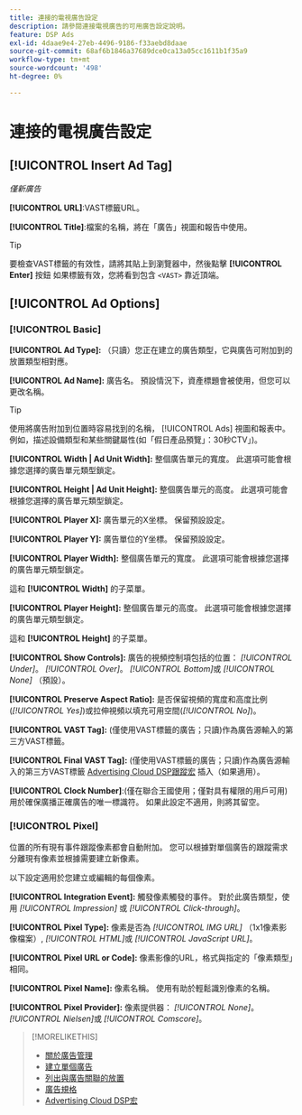 ```yaml
---
title: 連接的電視廣告設定
description: 請參閱連接電視廣告的可用廣告設定說明。
feature: DSP Ads
exl-id: 4daae9e4-27eb-4496-9186-f33aebd8daae
source-git-commit: 68af6b1846a37689dce0ca13a05cc1611b1f35a9
workflow-type: tm+mt
source-wordcount: '498'
ht-degree: 0%

---
```


# 連接的電視廣告設定

## [!UICONTROL Insert Ad Tag]

*僅新廣告*

**[!UICONTROL URL]**:VAST標籤URL。

**[!UICONTROL Title]**:檔案的名稱，將在「廣告」視圖和報告中使用。

>[!TIP]
>
> 要檢查VAST標籤的有效性，請將其貼上到瀏覽器中，然後點擊 **[!UICONTROL Enter]** 按鈕 如果標籤有效，您將看到包含 `<VAST>` 靠近頂端。

## [!UICONTROL Ad Options]

### [!UICONTROL Basic]

**[!UICONTROL Ad Type]:** （只讀）您正在建立的廣告類型，它與廣告可附加到的放置類型相對應。

**[!UICONTROL Ad Name]:** 廣告名。 預設情況下，資產標題會被使用，但您可以更改名稱。

>[!TIP]
>
> 使用將廣告附加到位置時容易找到的名稱， [!UICONTROL Ads] 視圖和報表中。 例如，描述設備類型和某些關鍵屬性(如「假日產品預覽」：30秒CTV」)。

**[!UICONTROL Width | Ad Unit Width]:** 整個廣告單元的寬度。 此選項可能會根據您選擇的廣告單元類型鎖定。

**[!UICONTROL Height | Ad Unit Height]:** 整個廣告單元的高度。 此選項可能會根據您選擇的廣告單元類型鎖定。

**[!UICONTROL Player X]:** 廣告單元的X坐標。 保留預設設定。

**[!UICONTROL Player Y]:** 廣告單位的Y坐標。 保留預設設定。

**[!UICONTROL Player Width]:** 整個廣告單元的寬度。 此選項可能會根據您選擇的廣告單元類型鎖定。

這和 **[!UICONTROL Width]** 的子菜單。

**[!UICONTROL Player Height]:** 整個廣告單元的高度。 此選項可能會根據您選擇的廣告單元類型鎖定。

這和 **[!UICONTROL Height]** 的子菜單。

**[!UICONTROL Show Controls]:** 廣告的視頻控制項包括的位置： *[!UICONTROL Under]*。 *[!UICONTROL Over]*。 *[!UICONTROL Bottom]*&#x200B;或 *[!UICONTROL None]* （預設）。

**[!UICONTROL Preserve Aspect Ratio]:** 是否保留視頻的寬度和高度比例(*[!UICONTROL Yes]*)或拉伸視頻以填充可用空間(*[!UICONTROL No]*)。

**[!UICONTROL VAST Tag]:** (僅使用VAST標籤的廣告；只讀)作為廣告源輸入的第三方VAST標籤。

**[!UICONTROL Final VAST Tag]:** (僅使用VAST標籤的廣告；只讀)作為廣告源輸入的第三方VAST標籤 [Advertising Cloud DSP跟蹤宏](/help/dsp/campaign-management/macros.md) 插入（如果適用）。

**[!UICONTROL Clock Number]**:(僅在聯合王國使用；僅對具有權限的用戶可用)用於確保廣播正確廣告的唯一標識符。 如果此設定不適用，則將其留空。

### [!UICONTROL Pixel]

位置的所有現有事件跟蹤像素都會自動附加。 您可以根據對單個廣告的跟蹤需求分離現有像素並根據需要建立新像素。

以下設定適用於您建立或編輯的每個像素。

**[!UICONTROL Integration Event]:** 觸發像素觸發的事件。 對於此廣告類型，使用 *[!UICONTROL Impression]* 或 *[!UICONTROL Click-through]*。

**[!UICONTROL Pixel Type]:** 像素是否為 *[!UICONTROL IMG URL]* （1x1像素影像檔案）, *[!UICONTROL HTML]*&#x200B;或 *[!UICONTROL JavaScript URL]*。

**[!UICONTROL Pixel URL or Code]:** 像素影像的URL，格式與指定的「像素類型」相同。

**[!UICONTROL Pixel Name]:** 像素名稱。 使用有助於輕鬆識別像素的名稱。

**[!UICONTROL Pixel Provider]:** 像素提供器： *[!UICONTROL None]*。 *[!UICONTROL Nielsen]*&#x200B;或 *[!UICONTROL Comscore]*。

>[!MORELIKETHIS]
>
>* [關於廣告管理](ad-about.md)
>* [建立單個廣告](ad-create.md)
>* [列出與廣告關聯的放置](/help/dsp/campaign-management/ads/ad-list-placements.md)
>* [廣告規格](/help/dsp/assets/ad-specs.pdf)
>* [Advertising Cloud DSP宏](/help/dsp/campaign-management/macros.md)

